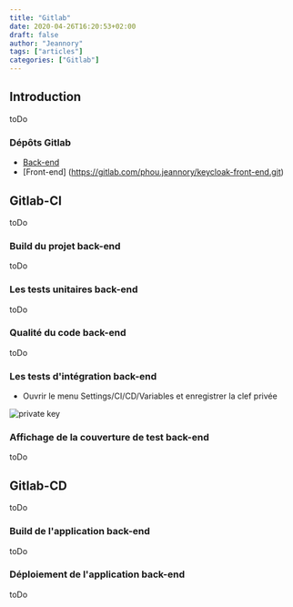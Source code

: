 ```yaml
---
title: "Gitlab"
date: 2020-04-26T16:20:53+02:00
draft: false
author: "Jeannory"
tags: ["articles"]
categories: ["Gitlab"]
---
```

## Introduction ##

toDo

### Dépôts Gitlab ###

* [Back-end](https://gitlab.com/phou.jeannory/keycloak-back-end.git)
* [Front-end] (https://gitlab.com/phou.jeannory/keycloak-front-end.git)

## Gitlab-CI ##

toDo

### Build du projet back-end ###

toDo

### Les tests unitaires back-end ###

toDo

### Qualité du code back-end ###

toDo

### Les tests d'intégration back-end ###

* Ouvrir le menu Settings/CI/CD/Variables et enregistrer la clef privée

![private key](/blog/img/gitlab-01.png)

### Affichage de la couverture de test back-end ###

toDo

## Gitlab-CD ##

toDo

### Build de l'application back-end ###

toDo

### Déploiement de l'application back-end ###

toDo
